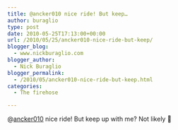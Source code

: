 ```yaml
---
title: @ancker010 nice ride! But keep…
author: buraglio
type: post
date: 2010-05-25T17:13:00+00:00
url: /2010/05/25/ancker010-nice-ride-but-keep/
blogger_blog:
  - www.nickburaglio.com
blogger_author:
  - Nick Buraglio
blogger_permalink:
  - /2010/05/ancker010-nice-ride-but-keep.html
categories:
  - The firehose

---
```

@[ancker010][1] nice ride! But keep up with me? Not likely 🙂

 [1]: http://twitter.com/ancker010